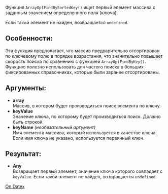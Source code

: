 Функция `ArrayOptFindBySortedKey()` ищет первый элемент массива с заданным значением определенного поля (ключа).

Если такой элемент не найден, возвращается `undefined`.

## Особенности:
Эта функция предполагает, что массив предварительно отсортирован по ключевому полю в порядке возрастания, что значительно повышает скорость поиска по сравнению с функцией `ArrayOptFindByKey()`. Функцию полезно использовать для частого поиска в больших фиксированных справочниках, которые были заранее отсортированы.

## Аргументы:
- **array**  
    Массив, в котором будет производиться поиск элемента по ключу.
- **keyValue**  
    Значение ключа, по которому будет производиться поиск. Должно быть строкой.
- **keyName** _(необязательный аргумент)_  
    Имя элемента массива, который используется в качестве ключа. Если имя ключа не указано, используется первичный ключ.

## Результат:
- **Any**  
    Возвращает первый элемент, значение ключа которого совпадает с `keyValue`. Если такой элемент не найден, возвращается `undefined`.

[On Datex](http://docs.datex.ru/article.htm?id=5620250451197911700)